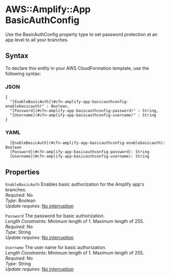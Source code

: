 # AWS::Amplify::App BasicAuthConfig<a name="aws-properties-amplify-app-basicauthconfig"></a>

Use the BasicAuthConfig property type to set password protection at an app level to all your branches\.

## Syntax<a name="aws-properties-amplify-app-basicauthconfig-syntax"></a>

To declare this entity in your AWS CloudFormation template, use the following syntax:

### JSON<a name="aws-properties-amplify-app-basicauthconfig-syntax.json"></a>

```
{
  "[EnableBasicAuth](#cfn-amplify-app-basicauthconfig-enablebasicauth)" : Boolean,
  "[Password](#cfn-amplify-app-basicauthconfig-password)" : String,
  "[Username](#cfn-amplify-app-basicauthconfig-username)" : String
}
```

### YAML<a name="aws-properties-amplify-app-basicauthconfig-syntax.yaml"></a>

```
  [EnableBasicAuth](#cfn-amplify-app-basicauthconfig-enablebasicauth): Boolean
  [Password](#cfn-amplify-app-basicauthconfig-password): String
  [Username](#cfn-amplify-app-basicauthconfig-username): String
```

## Properties<a name="aws-properties-amplify-app-basicauthconfig-properties"></a>

`EnableBasicAuth` <a name="cfn-amplify-app-basicauthconfig-enablebasicauth"></a>
Enables basic authorization for the Amplify app's branches\.  
_Required_: No  
_Type_: Boolean  
_Update requires_: [No interruption](https://docs.aws.amazon.com/AWSCloudFormation/latest/UserGuide/using-cfn-updating-stacks-update-behaviors.html#update-no-interrupt)

`Password` <a name="cfn-amplify-app-basicauthconfig-password"></a>
The password for basic authorization\.  
_Length Constraints:_ Minimum length of 1\. Maximum length of 255\.  
_Required_: No  
_Type_: String  
_Update requires_: [No interruption](https://docs.aws.amazon.com/AWSCloudFormation/latest/UserGuide/using-cfn-updating-stacks-update-behaviors.html#update-no-interrupt)

`Username` <a name="cfn-amplify-app-basicauthconfig-username"></a>
The user name for basic authorization\.  
_Length Constraints:_ Minimum length of 1\. Maximum length of 255\.  
_Required_: No  
_Type_: String  
_Update requires_: [No interruption](https://docs.aws.amazon.com/AWSCloudFormation/latest/UserGuide/using-cfn-updating-stacks-update-behaviors.html#update-no-interrupt)

